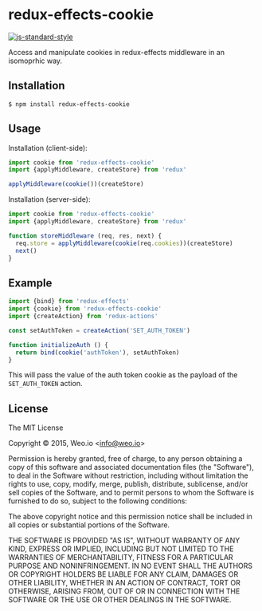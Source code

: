 
# redux-effects-cookie

[![js-standard-style](https://img.shields.io/badge/code%20style-standard-brightgreen.svg?style=flat)](https://github.com/feross/standard)

Access and manipulate cookies in redux-effects middleware in an isomoprhic way.

## Installation

    $ npm install redux-effects-cookie

## Usage

Installation (client-side):

```javascript
import cookie from 'redux-effects-cookie'
import {applyMiddleware, createStore} from 'redux'

applyMiddleware(cookie())(createStore)
```

Installation (server-side):

```javascript
import cookie from 'redux-effects-cookie'
import {applyMiddleware, createStore} from 'redux'

function storeMiddleware (req, res, next) {
  req.store = applyMiddleware(cookie(req.cookies))(createStore)
  next()
}
```

## Example

```javascript
import {bind} from 'redux-effects'
import {cookie} from 'redux-effects-cookie'
import {createAction} from 'redux-actions'

const setAuthToken = createAction('SET_AUTH_TOKEN')

function initializeAuth () {
  return bind(cookie('authToken'), setAuthToken)
}
```

This will pass the value of the auth token cookie as the payload of the `SET_AUTH_TOKEN` action.


## License

The MIT License

Copyright &copy; 2015, Weo.io &lt;info@weo.io&gt;

Permission is hereby granted, free of charge, to any person obtaining a copy of this software and associated documentation files (the "Software"), to deal in the Software without restriction, including without limitation the rights to use, copy, modify, merge, publish, distribute, sublicense, and/or sell copies of the Software, and to permit persons to whom the Software is furnished to do so, subject to the following conditions:

The above copyright notice and this permission notice shall be included in all copies or substantial portions of the Software.

THE SOFTWARE IS PROVIDED "AS IS", WITHOUT WARRANTY OF ANY KIND, EXPRESS OR IMPLIED, INCLUDING BUT NOT LIMITED TO THE WARRANTIES OF MERCHANTABILITY, FITNESS FOR A PARTICULAR PURPOSE AND NONINFRINGEMENT. IN NO EVENT SHALL THE AUTHORS OR COPYRIGHT HOLDERS BE LIABLE FOR ANY CLAIM, DAMAGES OR OTHER LIABILITY, WHETHER IN AN ACTION OF CONTRACT, TORT OR OTHERWISE, ARISING FROM, OUT OF OR IN CONNECTION WITH THE SOFTWARE OR THE USE OR OTHER DEALINGS IN THE SOFTWARE.
